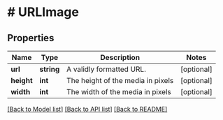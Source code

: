 # # URLImage

## Properties

Name | Type | Description | Notes
------------ | ------------- | ------------- | -------------
**url** | **string** | A validly formatted URL. | [optional]
**height** | **int** | The height of the media in pixels | [optional]
**width** | **int** | The width of the media in pixels | [optional]

[[Back to Model list]](../../README.md#models) [[Back to API list]](../../README.md#endpoints) [[Back to README]](../../README.md)

